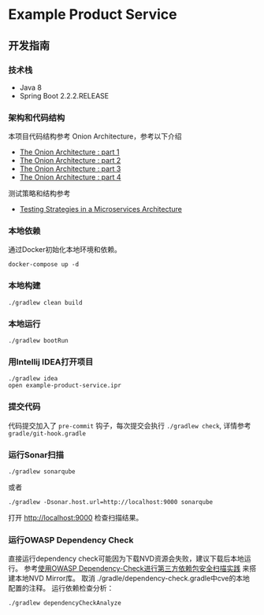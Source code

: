 # Example Product Service

## 开发指南

### 技术栈
- Java 8
- Spring Boot 2.2.2.RELEASE

### 架构和代码结构
本项目代码结构参考 Onion Architecture，参考以下介绍
* [The Onion Architecture : part 1](https://jeffreypalermo.com/2008/07/the-onion-architecture-part-1/)
* [The Onion Architecture : part 2](https://jeffreypalermo.com/2008/07/the-onion-architecture-part-2/)
* [The Onion Architecture : part 3](https://jeffreypalermo.com/2008/08/the-onion-architecture-part-3/)
* [The Onion Architecture : part 4](https://jeffreypalermo.com/2013/08/onion-architecture-part-4-after-four-years/)

测试策略和结构参考
* [Testing Strategies in a Microservices Architecture](https://martinfowler.com/articles/microservice-testing)

### 本地依赖
通过Docker初始化本地环境和依赖。
```
docker-compose up -d
```

### 本地构建
```
./gradlew clean build
```

### 本地运行
```
./gradlew bootRun
```

### 用Intellij IDEA打开项目
```
./gradlew idea
open example-product-service.ipr
```

### 提交代码
代码提交加入了 `pre-commit` 钩子，每次提交会执行 `./gradlew check`, 详情参考 `gradle/git-hook.gradle`

### 运行Sonar扫描
```
./gradlew sonarqube
```
或者
```
./gradlew -Dsonar.host.url=http://localhost:9000 sonarqube
```
打开 [http://localhost:9000](http://localhost:9000) 检查扫描结果。

### 运行OWASP Dependency Check
直接运行dependency check可能因为下载NVD资源会失败，建议下载后本地运行。
参考[使用OWASP Dependency-Check进行第三方依赖包安全扫描实践](https://www.jianshu.com/p/f1a2f5357d12) 来搭建本地NVD Mirror库。
取消 ./gradle/dependency-check.gradle中cve的本地配置的注释。
运行依赖检查分析：
```
./gradlew dependencyCheckAnalyze
```

